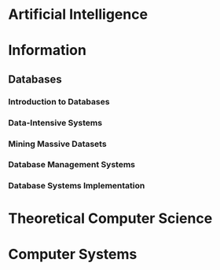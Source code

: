 # Artificial Intelligence

# Information

## Databases

### Introduction to Databases

### Data-Intensive Systems

### Mining Massive Datasets

### Database Management Systems

### Database Systems Implementation

# Theoretical Computer Science

# Computer Systems